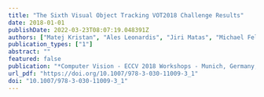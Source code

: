 ```yaml
---
title: "The Sixth Visual Object Tracking VOT2018 Challenge Results"
date: 2018-01-01
publishDate: 2022-03-23T08:07:19.048391Z
authors: ["Matej Kristan", "Ales Leonardis", "Jiri Matas", "Michael Felsberg", "Roman P. Pflugfelder", "Luka Cehovin Zajc", "Tomás Vojír", "Goutam Bhat", "Alan Lukezic", "Abdelrahman Eldesokey", "Gustavo Fernández", "Álvaro García-Martín", "Álvaro Iglesias-Arias", "A. Aydin Alatan", "Abel González-García", "Alfredo Petrosino", "Alireza Memarmoghadam", "Andrea Vedaldi", "Andrej Muhic", "Anfeng He", "Arnold W. M. Smeulders", "Asanka G. Perera", "Bo Li", "Boyu Chen", "Changick Kim", "Changsheng Xu", "Changzhen Xiong", "Cheng Tian", "Chong Luo", "Chong Sun", "Cong Hao", "Daijin Kim", "Deepak Mishra", "Deming Chen", "Dong Wang", "Dongyoon Wee", "Efstratios Gavves", "Erhan Gundogdu", "Erik Velasco-Salido", "Fahad Shahbaz Khan", "Fan Yang", "Fei Zhao", "Feng Li", "Francesco Battistone", "George De Ath", "Gorthi R. K. Sai Subrahmanyam", "Guilherme Sousa Bastos", "Haibin Ling", "Hamed Kiani Galoogahi", "Hankyeol Lee", "Haojie Li", "Haojie Zhao", "Heng Fan", "Honggang Zhang", "Horst Possegger", "Houqiang Li", "Huchuan Lu", "Hui Zhi", "Huiyun Li", "Hyemin Lee", "Hyung Jin Chang", "Isabela Drummond", "Jack Valmadre", "Jaime Spencer Martin", "Javaan Singh Chahl", "Jin Young Choi", "Jing Li", "Jinqiao Wang", "Jinqing Qi", "Jinyoung Sung", "Joakim Johnander", "João F. Henriques", "Jongwon Choi", "Joost van de Weijer", "Jorge Rodríguez Herranz", "José M. Martínez", "Josef Kittler", "Junfei Zhuang", "Junyu Gao", "Klemen Grm", "Lichao Zhang", "Lijun Wang", "Lingxiao Yang", "Litu Rout", "Liu Si", "Luca Bertinetto", "Lutao Chu", "Manqiang Che", "Mario Edoardo Maresca", "Martin Danelljan", "Ming-Hsuan Yang", "Mohamed H. Abdelpakey", "Mohamed Shehata", "Myunggu Kang", "Namhoon Lee", "Ning Wang", "Ondrej Miksik", "Payman Moallem", "Pablo Vicente-Moñivar", "Pedro Senna", "Peixia Li", "Philip H. S. Torr", "Priya Mariam Raju", "Ruihe Qian", "Qiang Wang", "Qin Zhou", "Qing Guo", "Rafael Martin Nieto", "Rama Krishna Sai Subrahmanyam Gorthi", "Ran Tao", "Richard Bowden", "Richard M. Everson", "Runling Wang", "Sangdoo Yun", "Seokeon Choi", "Sergio Vivas", "Shuai Bai", "Shuangping Huang", "Sihang Wu", "Simon Hadfield", "Siwen Wang", "Stuart Golodetz", "Ming Tang", "Tianyang Xu", "Tianzhu Zhang", "Tobias Fischer", "Vincenzo Santopietro", "Vitomir Struc", "Wei Wang", "Wangmeng Zuo", "Wei Feng", "Wei Wu", "Wei Zou", "Weiming Hu", "Wengang Zhou", "Wenjun Zeng", "Xiaofan Zhang", "Xiaohe Wu", "Xiao-Jun Wu", "Xinmei Tian", "Yan Li", "Yan Lu", "Yee Wei Law", "Yi Wu", "Yiannis Demiris", "Yicai Yang", "Yifan Jiao", "Yuhong Li", "Yunhua Zhang", "Yuxuan Sun", "Zheng Zhang", "Zheng Zhu", "Zhen-Hua Feng", "Zhihui Wang", "Zhiqun He"]
publication_types: ["1"]
abstract: ""
featured: false
publication: "*Computer Vision - ECCV 2018 Workshops - Munich, Germany, September 8-14, 2018, Proceedings, Part I*"
url_pdf: "https://doi.org/10.1007/978-3-030-11009-3_1"
doi: "10.1007/978-3-030-11009-3_1"
---
```


